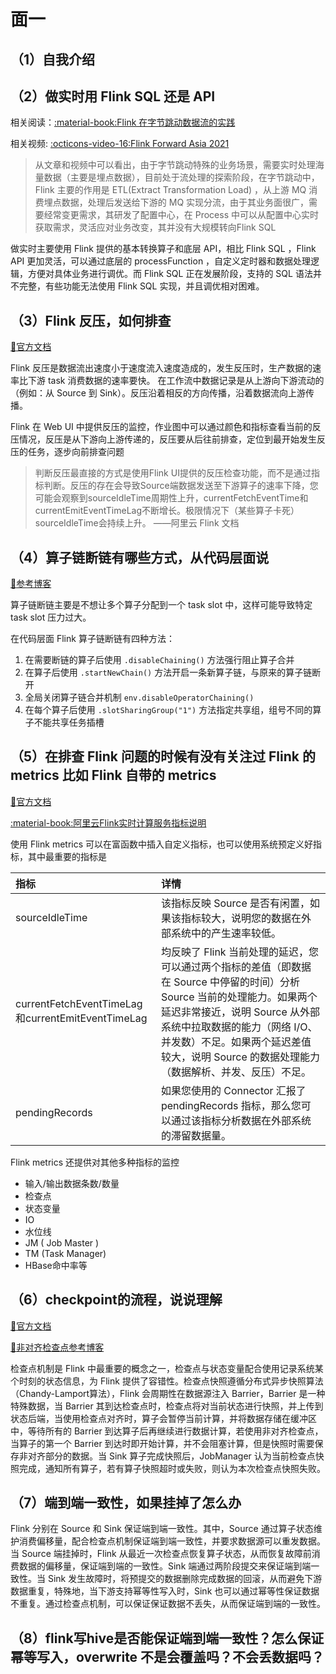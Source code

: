 # 面一

## （1）自我介绍

## （2）做实时用 Flink SQL 还是 API

相关阅读：[:material-book:Flink 在字节跳动数据流的实践](https://xie.infoq.cn/article/fdf21431c62dfd34489f0791e)

相关视频: [:octicons-video-16:Flink Forward Asia 2021](https://developer.aliyun.com/special/ffa2021/live#live)

> 从文章和视频中可以看出，由于字节跳动特殊的业务场景，需要实时处理海量数据（主要是埋点数据），目前处于流处理的探索阶段，在字节跳动中，Flink 主要的作用是 ETL(Extract Transformation Load) ，从上游 MQ 消费埋点数据，处理后发送给下游的 MQ 实现分流，由于其业务面很广，需要经常变更需求，其研发了配置中心，在 Process 中可以从配置中心实时获取需求，灵活应对业务改变，其并没有大规模转向Flink SQL

做实时主要使用 Flink 提供的基本转换算子和底层 API，相比 Flink SQL ，Flink API 更加灵活，可以通过底层的 processFunction ，自定义定时器和数据处理逻辑，方便对具体业务进行调优。而 Flink SQL 正在发展阶段，支持的 SQL 语法并不完整，有些功能无法使用 Flink SQL 实现，并且调优相对困难。

## （3）Flink 反压，如何排查

[:link:官方文档](https://nightlies.apache.org/flink/flink-docs-master/zh/docs/ops/monitoring/back_pressure/)

Flink 反压是数据流出速度小于速度流入速度造成的，发生反压时，生产数据的速率比下游 task 消费数据的速率要快。 在工作流中数据记录是从上游向下游流动的（例如：从 Source 到 Sink）。反压沿着相反的方向传播，沿着数据流向上游传播。

Flink 在 Web UI 中提供反压的监控，作业图中可以通过颜色和指标查看当前的反压情况，反压是从下游向上游传递的，反压要从后往前排查，定位到最开始发生反压的任务，逐步向前排查问题

> 判断反压最直接的方式是使用Flink UI提供的反压检查功能，而不是通过指标判断。反压的存在会导致Source端数据发送至下游算子的速率下降，您可能会观察到sourceIdleTime周期性上升，currentFetchEventTime和currentEmitEventTimeLag不断增长。极限情况下（某些算子卡死）sourceIdleTime会持续上升。      ——阿里云 Flink 文档

## （4）算子链断链有哪些方式，从代码层面说

[:link:参考博客](https://blog.csdn.net/lw277232240/article/details/105927818)

算子链断链主要是不想让多个算子分配到一个 task slot 中，这样可能导致特定 task slot 压力过大。

在代码层面 Flink 算子链断链有四种方法：

1. 在需要断链的算子后使用 `.disableChaining()` 方法强行阻止算子合并
2. 在算子后使用 `.startNewChain()` 方法开启一条新算子链，与原来的算子链断开
3. 全局关闭算子链合并机制 `env.disableOperatorChaining()` 
4. 在每个算子后使用 `.slotSharingGroup("1")` 方法指定共享组，组号不同的算子不能共享任务插槽

## （5）在排查 Flink 问题的时候有没有关注过 Flink 的 metrics 比如 Flink 自带的 metrics

[:link:官方文档](https://nightlies.apache.org/flink/flink-docs-master/zh/docs/ops/metrics/)

[:material-book:阿里云Flink实时计算服务指标说明](https://help.aliyun.com/document_detail/405992.html)

使用 Flink metrics 可以在富函数中插入自定义指标，也可以使用系统预定义好指标，其中最重要的指标是

| 指标                                              | 详情                                                         |
| :------------------------------------------------ | :----------------------------------------------------------- |
| sourceIdleTime                                    | 该指标反映 Source 是否有闲置，如果该指标较大，说明您的数据在外部系统中的产生速率较低。 |
| currentFetchEventTimeLag和currentEmitEventTimeLag | 均反映了 Flink 当前处理的延迟，您可以通过两个指标的差值（即数据在 Source 中停留的时间）分析 Source 当前的处理能力。如果两个延迟非常接近，说明 Source 从外部系统中拉取数据的能力（网络 I/O、并发数）不足。如果两个延迟差值较大，说明 Source 的数据处理能力（数据解析、并发、反压）不足。 |
| pendingRecords                                    | 如果您使用的 Connector 汇报了 pendingRecords 指标，那么您可以通过该指标分析数据在外部系统的滞留数据量。 |

Flink metrics 还提供对其他多种指标的监控

- 输入/输出数据条数/数量
- 检查点
- 状态变量
- IO
- 水位线
- JM ( Job Master )
- TM (Task Manager)
- HBase命中率等

## （6）checkpoint的流程，说说理解

[:link:官方文档](https://nightlies.apache.org/flink/flink-docs-release-1.16/zh/docs/dev/datastream/fault-tolerance/checkpointing/)

[:link:非对齐检查点参考博客](https://cloud.tencent.com/developer/article/2016019)

检查点机制是 Flink 中最重要的概念之一，检查点与状态变量配合使用记录系统某个时刻的状态信息，为 Flink 提供了容错性。检查点快照遵循分布式异步快照算法（Chandy-Lamport算法），Flink 会周期性在数据源注入 Barrier，Barrier 是一种特殊数据，当 Barrier 其到达检查点时，检查点将对当前状态进行快照，并上传到状态后端，当使用检查点对齐时，算子会暂停当前计算，并将数据存储在缓冲区中，等待所有的 Barrier 到达算子后再继续进行数据计算，若使用非对齐检查点，当算子的第一个 Barrier 到达时即开始计算，并不会阻塞计算，但是快照时需要保存非对齐部分的数据。当 Sink 算子完成快照后，JobManager 认为当前检查点快照完成，通知所有算子，若有算子快照超时或失败，则认为本次检查点快照失败。

## （7）端到端一致性，如果挂掉了怎么办

Flink 分别在 Source 和 Sink 保证端到端一致性。其中，Source 通过算子状态维护消费偏移量，配合检查点机制保证端到端一致性，并要求数据源可以重发数据。当 Source 端挂掉时，Flink 从最近一次检查点恢复算子状态，从而恢复故障前消费数据的偏移量，保证端到端的一致性。Sink 端通过两阶段提交来保证端到端一致性。当 Sink 发生故障时，将预提交的数据删除完成数据的回滚，从而避免下游数据重复，特殊地，当下游支持幂等性写入时，Sink 也可以通过幂等性保证数据不重复。通过检查点机制，可以保证保证数据不丢失，从而保证端到端的一致性。

## （8）flink写hive是否能保证端到端一致性？怎么保证幂等写入，overwrite 不是会覆盖吗？不会丢数据吗？ 
